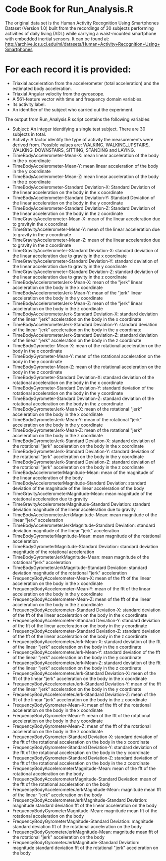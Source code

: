 Code Book for Run_Analysis.R
===============================

The original data set is the Human Activity Recognition Using Smartphones Dataset (Version 1.0) built from the recordings of 30 subjects performing activities of daily living (ADL) while carrying a waist-mounted smartphone with embedded inertial sensors.
It can be found at: http://archive.ics.uci.edu/ml/datasets/Human+Activity+Recognition+Using+Smartphones 

For each record it is provided:
======================================

- Triaxial acceleration from the accelerometer (total acceleration) and the estimated body acceleration.
- Triaxial Angular velocity from the gyroscope. 
- A 561-feature vector with time and frequency domain variables. 
- Its activity label. 
- An identifier of the subject who carried out the experiment.

The output from Run_Analysis.R script contains the following variables:
- Subject: An integer identifying a single test subject. There are 30 subjects in total.
- Activity: A factor identify the type of activity the measurements were derived from. Possible values are: WALKING, WALKING_UPSTAIRS, WALKING_DOWNSTAIRS, SITTING, STANDING and LAYING.
- TimeBodyAccelerometer-Mean-X: mean linear acceleration of the body in the x coordinate
- TimeBodyAccelerometer-Mean-Y: mean linear acceleration of the body in the y coordinate
- TimeBodyAccelerometer-Mean-Z: mean linear acceleration of the body in the z coordinate
- TimeBodyAccelerometer-Standard Deviation-X: Standard Deviation of the linear acceleration on the body in the x coordinate
- TimeBodyAccelerometer-Standard Deviation-Y: Standard Deviation of the linear acceleration on the body in the y coordinate
- TimeBodyAccelerometer-Standard Deviation-Z: Standard Deviation of the linear acceleration on the body in the z coordinate
- TimeGravityAccelerometer-Mean-X: mean of the linear acceleration due to gravityin the x coordinat
- TimeGravityAccelerometer-Mean-Y: mean of the linear acceleration due to gravity in the y coordinate
- TimeGravityAccelerometer-Mean-Z: mean of the linear acceleration due to gravity in the z coordinate
- TimeGravityAccelerometer-Standard Deviation-X: standard deviation of the linear acceleration due to gravity in the x coordinate
- TimeGravityAccelerometer-Standard Deviation-Y: standard deviation of the linear acceleration due to gravity in the y coordinate
- TimeGravityAccelerometer-Standard Deviation-Z: standard deviation of the linear acceleration due to gravity in the z coordinate
- TimeBodyAccelerometerJerk-Mean-X: mean of the "jerk" linear acceleration on the body in the x coordinate
- TimeBodyAccelerometerJerk-Mean-Y: mean of the "jerk" linear acceleration on the body in the y coordinate
- TimeBodyAccelerometerJerk-Mean-Z: mean of the "jerk" linear acceleration on the body in the z coordinate
- TimeBodyAccelerometerJerk-Standard Deviation-X: standard deviation of the linear "jerk" acceleration on the body in the x coordinate
- TimeBodyAccelerometerJerk-Standard Deviation-Y: standard deviation of the linear "jerk" acceleration on the body in the y coordinate
- TimeBodyAccelerometerJerk-Standard Deviation-Z: standard deviation of the linear "jerk" acceleration on the body in the z coordinate
- TimeBodyGyrometer-Mean-X: mean of the rotational acceleration on the body in the x coordinate
- TimeBodyGyrometer-Mean-Y: mean of the rotational acceleration on the body in the y coordinate
- TimeBodyGyrometer-Mean-Z: mean of the rotational acceleration on the body in the z coordinate
- TimeBodyGyrometer-Standard Deviation-X: standard deviation of the rotational acceleration on the body in the x coordinate
- TimeBodyGyrometer-Standard Deviation-Y: standard deviation of the rotational acceleration on the body in the y coordinate
- TimeBodyGyrometer-Standard Deviation-Z: standard deviation of the rotational acceleration on the body in the z coordinate
- TimeBodyGyrometerJerk-Mean-X: mean of the rotational "jerk" acceleration on the body in the x coordinate
- TimeBodyGyrometerJerk-Mean-Y: mean of the rotational "jerk" acceleration on the body in the y coordinate
- TimeBodyGyrometerJerk-Mean-Z: mean of the rotational "jerk" acceleration on the body in the z coordinate
- TimeBodyGyrometerJerk-Standard Deviation-X: standard deviation of the rotational "jerk" acceleration on the body in the x coordinate
- TimeBodyGyrometerJerk-Standard Deviation-Y: standard deviation of the rotational "jerk" acceleration on the body in the y coordinate
- TimeBodyGyrometerJerk-Standard Deviation-Z: standard deviation of the rotational "jerk" acceleration on the body in the z coordinate
- TimeBodyAccelerometerMagnitude-Mean: mean of the magnitude of the linear acceleration of the body
- TimeBodyAccelerometerMagnitude-Standard Deviation: standard deviation of the magnitude of the linear acceleration of the body 
- TimeGravityAccelerometerMagnitude-Mean: mean magnitude of the rotational acceleration due to gravity
- TimeGravityAccelerometerMagnitude-Standard Deviation: standard deviation magnitude of the linear acceleration due to gravity
- TimeBodyAccelerometerJerkMagnitude-Mean: mean magnitude of the linear "jerk" acceleration 
- TimeBodyAccelerometerJerkMagnitude-Standard Deviation: standard deviation magnitude of the linear "jerk" acceleration 
- TimeBodyGyrometerMagnitude-Mean: mean magnitude of the rotational acceleration 
- TimeBodyGyrometerMagnitude-Standard Deviation: standard deviation magnitude of the rotational acceleration 
- TimeBodyGyrometerJerkMagnitude-Mean: mean magnitude of the rotational "jerk" acceleration  
- TimeBodyGyrometerJerkMagnitude-Standard Deviation: standard deviation magnitude of the rotational "jerk" acceleration 
- FrequencyBodyAccelerometer-Mean-X: mean of the fft of the linear acceleration on the body in the x coordinate
- FrequencyBodyAccelerometer-Mean-Y: mean of the fft of the linear acceleration on the body in the y coordinate
- FrequencyBodyAccelerometer-Mean-Z: mean of the fft of the linear acceleration on the body in the z coordinate
- FrequencyBodyAccelerometer-Standard Deviation-X: standard deviation of the fft of the linear acceleration on the body in the x coordinate
- FrequencyBodyAccelerometer-Standard Deviation-Y: standard deviation of the fft of the linear acceleration on the body in the y coordinate
- FrequencyBodyAccelerometer-Standard Deviation-Z: standard deviation of the fft of the linear acceleration on the body in the z coordinate
- FrequencyBodyAccelerometerJerk-Mean-X: standard deviation of the fft of the linear "jerk" acceleration on the body in the x coordinate
- FrequencyBodyAccelerometerJerk-Mean-Y: standard deviation of the fft of the linear "jerk" acceleration on the body in the y coordinate
- FrequencyBodyAccelerometerJerk-Mean-Z: standard deviation of the fft of the linear "jerk" acceleration on the body in the z coordinate
- FrequencyBodyAccelerometerJerk-Standard Deviation-X: mean of the fft of the linear "jerk" acceleration on the body in the x coordinate
- FrequencyBodyAccelerometerJerk-Standard Deviation-Y: mean of the fft of the linear "jerk" acceleration on the body in the y coordinate
- FrequencyBodyAccelerometerJerk-Standard Deviation-Z: mean of the fft of the linear "jerk" acceleration on the body in the z coordinate
- FrequencyBodyGyrometer-Mean-X: mean of the fft of the rotational acceleration on the body in the x coordinate
- FrequencyBodyGyrometer-Mean-Y: mean of the fft of the rotational acceleration on the body in the y coordinate
- FrequencyBodyGyrometer-Mean-Z: mean of the fft of the rotational acceleration on the body in the z coordinate
- FrequencyBodyGyrometer-Standard Deviation-X: standard deviation of the fft of the rotational acceleration on the body in the x coordinate
- FrequencyBodyGyrometer-Standard Deviation-Y: standard deviation of the fft of the rotational acceleration on the body in the y coordinate
- FrequencyBodyGyrometer-Standard Deviation-Z: standard deviation of the fft of the rotational acceleration on the body in the z coordinate
- FrequencyBodyAccelerometerMagnitude-Mean: mean of the fft of the rotational acceleration on the body
- FrequencyBodyAccelerometerMagnitude-Standard Deviation: mean of the fft of the rotational acceleration on the body
- FrequencyBodyAccelerometerJerkMagnitude-Mean: magnitude mean fft of the linear "jerk" acceleration on the body
- FrequencyBodyAccelerometerJerkMagnitude-Standard Deviation: magnitude standard deviation fft of the linear acceleration on the body
- FrequencyBodyGyrometerMagnitude-Mean: magnitude mean fft of the rotational acceleration on the body
- FrequencyBodyGyrometerMagnitude-Standard Deviation: magnitude standard deviation fft of the rotational acceleration on the body
- FrequencyBodyGyrometerJerkMagnitude-Mean: magnitude mean fft of the rotational "jerk" acceleration on the body
- FrequencyBodyGyrometerJerkMagnitude-Standard Deviation: magnitude standard deviation fft of the rotational "jerk" acceleration on the body

